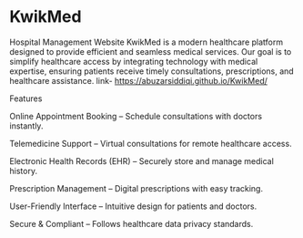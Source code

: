 # KwikMed
Hospital Management Website
KwikMed is a modern healthcare platform designed to provide efficient and seamless medical services. Our goal is to simplify healthcare access by integrating technology with medical expertise, ensuring patients receive timely consultations, prescriptions, and healthcare assistance.
link- https://abuzarsiddiqi.github.io/KwikMed/   

Features

Online Appointment Booking – Schedule consultations with doctors instantly.

Telemedicine Support – Virtual consultations for remote healthcare access.

Electronic Health Records (EHR) – Securely store and manage medical history.

Prescription Management – Digital prescriptions with easy tracking.

User-Friendly Interface – Intuitive design for patients and doctors.

Secure & Compliant – Follows healthcare data privacy standards.
